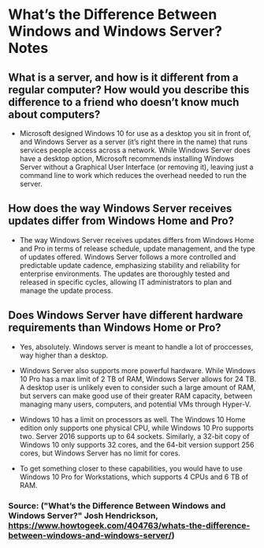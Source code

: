 # What’s the Difference Between Windows and Windows Server? Notes
## What is a server, and how is it different from a regular computer? How would you describe this difference to a friend who doesn’t know much about computers?
-  Microsoft designed Windows 10 for use as a desktop you sit in front of, and Windows Server as a server (it’s right there in the name) that runs services people access across a network. While Windows Server does have a desktop option, Microsoft recommends installing Windows Server without a Graphical User Interface (or removing it), leaving just a command line to work which reduces the overhead needed to run the server.
## How does the way Windows Server receives updates differ from Windows Home and Pro?
- The way Windows Server receives updates differs from Windows Home and Pro in terms of release schedule, update management, and the type of updates offered. Windows Server follows a more controlled and predictable update cadence, emphasizing stability and reliability for enterprise environments. The updates are thoroughly tested and released in specific cycles, allowing IT administrators to plan and manage the update process.
## Does Windows Server have different hardware requirements than Windows Home or Pro?
- Yes, absolutely. Windows server is meant to handle a lot of proccesses, way higher than a desktop. 
- Windows Server also supports more powerful hardware. While Windows 10 Pro has a max limit of 2 TB of RAM, Windows Server allows for 24 TB. A desktop user is unlikely even to consider such a large amount of RAM, but servers can make good use of their greater RAM capacity, between managing many users, computers, and potential VMs through Hyper-V.

- Windows 10 has a limit on processors as well. The Windows 10 Home edition only supports one physical CPU, while Windows 10 Pro supports two. Server 2016 supports up to 64 sockets. Similarly, a 32-bit copy of Windows 10 only supports 32 cores, and the 64-bit version support 256 cores, but Windows Server has no limit for cores.

- To get something closer to these capabilities, you would have to use Windows 10 Pro for Workstations, which supports 4 CPUs and 6 TB of RAM.

### Source: ("What’s the Difference Between Windows and Windows Server?" Josh Hendrickson, https://www.howtogeek.com/404763/whats-the-difference-between-windows-and-windows-server/)
